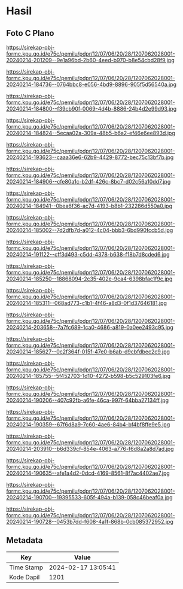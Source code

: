 # Hasil

## Foto C Plano

https://sirekap-obj-formc.kpu.go.id/e75c/pemilu/pdpr/12/07/06/20/28/1207062028001-20240214-201209--9e1a96bd-2b60-4eed-b970-b8e54cbd28f9.jpg

https://sirekap-obj-formc.kpu.go.id/e75c/pemilu/pdpr/12/07/06/20/28/1207062028001-20240214-184736--0764bbc8-e056-4bd9-8896-905f5d56540a.jpg

https://sirekap-obj-formc.kpu.go.id/e75c/pemilu/pdpr/12/07/06/20/28/1207062028001-20240214-184800--f39cb90f-0069-4d4b-8886-24b4d2e99d93.jpg

https://sirekap-obj-formc.kpu.go.id/e75c/pemilu/pdpr/12/07/06/20/28/1207062028001-20240214-184824--5ecaa02a-309a-48b5-b6a2-ef46e6ee893d.jpg

https://sirekap-obj-formc.kpu.go.id/e75c/pemilu/pdpr/12/07/06/20/28/1207062028001-20240214-193623--caaa36e6-62b9-4429-8772-bec75c13bf7b.jpg

https://sirekap-obj-formc.kpu.go.id/e75c/pemilu/pdpr/12/07/06/20/28/1207062028001-20240214-184906--cfe80a1c-b2df-426c-8bc7-d02c56a10dd7.jpg

https://sirekap-obj-formc.kpu.go.id/e75c/pemilu/pdpr/12/07/06/20/28/1207062028001-20240214-184941--0bea6f36-ac7d-4193-b8b1-232286d550a0.jpg

https://sirekap-obj-formc.kpu.go.id/e75c/pemilu/pdpr/12/07/06/20/28/1207062028001-20240214-185002--7d2dfb7d-a012-4c04-bbb3-6bd990fccb5d.jpg

https://sirekap-obj-formc.kpu.go.id/e75c/pemilu/pdpr/12/07/06/20/28/1207062028001-20240214-191122--cff3d493-c5dd-4378-b638-f18b7d8cded6.jpg

https://sirekap-obj-formc.kpu.go.id/e75c/pemilu/pdpr/12/07/06/20/28/1207062028001-20240214-185250--18868094-2c35-402e-9ca4-6398bfac1f9c.jpg

https://sirekap-obj-formc.kpu.go.id/e75c/pemilu/pdpr/12/07/06/20/28/1207062028001-20240214-185311--068ad773-c1b1-4f46-a8d3-0f1d37646181.jpg

https://sirekap-obj-formc.kpu.go.id/e75c/pemilu/pdpr/12/07/06/20/28/1207062028001-20240214-203658--7a7fc689-1ca0-4686-a819-0a0ee2493c95.jpg

https://sirekap-obj-formc.kpu.go.id/e75c/pemilu/pdpr/12/07/06/20/28/1207062028001-20240214-185627--0c2f364f-015f-47e0-b6ab-d9cbfdbec2c9.jpg

https://sirekap-obj-formc.kpu.go.id/e75c/pemilu/pdpr/12/07/06/20/28/1207062028001-20240214-185755--5f452703-1d10-4272-b598-b5c529103fe6.jpg

https://sirekap-obj-formc.kpu.go.id/e75c/pemilu/pdpr/12/07/06/20/28/1207062028001-20240214-190206--407c92fb-a6fe-46ca-997f-64bba27134ff.jpg

https://sirekap-obj-formc.kpu.go.id/e75c/pemilu/pdpr/12/07/06/20/28/1207062028001-20240214-190359--67f6d8a9-7c60-4ae6-84b4-bf4bf8ffe9e5.jpg

https://sirekap-obj-formc.kpu.go.id/e75c/pemilu/pdpr/12/07/06/20/28/1207062028001-20240214-203910--b6d339cf-854e-4063-a776-f6d8a2a8d7ad.jpg

https://sirekap-obj-formc.kpu.go.id/e75c/pemilu/pdpr/12/07/06/20/28/1207062028001-20240214-190635--afe1a4d2-0dcd-4169-8561-8f7ac4402ae7.jpg

https://sirekap-obj-formc.kpu.go.id/e75c/pemilu/pdpr/12/07/06/20/28/1207062028001-20240214-190700--19395533-605f-494a-b139-058c46beaf0a.jpg

https://sirekap-obj-formc.kpu.go.id/e75c/pemilu/pdpr/12/07/06/20/28/1207062028001-20240214-190728--0453b7dd-f608-4a1f-868b-0cb085372952.jpg


## Metadata

| Key        | Value               |
| ---------- | ------------------- |
| Time Stamp | 2024-02-17 13:05:41 |
| Kode Dapil | 1201                |



